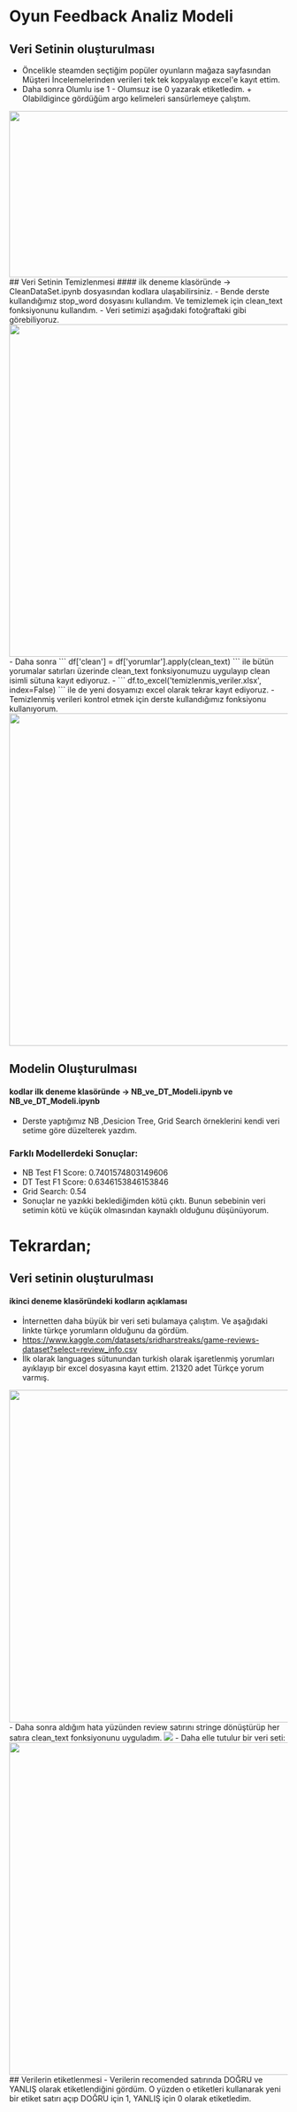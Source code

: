 # Oyun Feedback Analiz Modeli

## Veri Setinin oluşturulması
- Öncelikle steamden seçtiğim popüler oyunların mağaza sayfasından Müşteri İncelemelerinden verileri tek tek kopyalayıp excel'e kayıt ettim.
- Daha sonra Olumlu ise 1 - Olumsuz ise 0 yazarak etiketledim. + Olabildigince gördüğüm argo kelimeleri sansürlemeye çalıştım.
<img src="pictures/Dataset.png" width =600 height = 300>
## Veri Setinin Temizlenmesi
#### ilk deneme klasöründe -> CleanDataSet.ipynb dosyasından kodlara ulaşabilirsiniz.
- Bende derste kullandığımız stop_word dosyasını kullandım. Ve temizlemek için clean_text fonksiyonunu kullandım.
- Veri setimizi aşağıdaki fotoğraftaki gibi görebiliyoruz.
<img src="pictures/dataset_v1.png" width =600 height = 600>
- Daha sonra ``` df['clean'] = df['yorumlar'].apply(clean_text) ``` ile bütün yorumalar satırları üzerinde clean_text fonksiyonumuzu uygulayıp clean isimli sütuna kayıt ediyoruz.
- ``` df.to_excel('temizlenmis_veriler.xlsx', index=False) ``` ile de yeni dosyamızı excel olarak tekrar kayıt ediyoruz.
- Temizlenmiş verileri kontrol etmek için derste kullandığımız fonksiyonu kullanıyorum.
<img src="pictures/dataset_v2.png" width =600 height = 600>

## Modelin Oluşturulması
#### kodlar ilk deneme klasöründe -> NB_ve_DT_Modeli.ipynb ve NB_ve_DT_Modeli.ipynb
- Derste yaptığımız NB ,Desicion Tree, Grid Search örneklerini kendi veri setime göre düzelterek yazdım.
### Farklı Modellerdeki Sonuçlar:
- NB Test F1 Score: 0.7401574803149606
- DT Test F1 Score: 0.6346153846153846
- Grid Search: 0.54
- Sonuçlar ne yazıkki beklediğimden kötü çıktı. Bunun sebebinin veri setimin kötü ve küçük olmasından kaynaklı olduğunu düşünüyorum.
# Tekrardan;
## Veri setinin oluşturulması
#### ikinci deneme klasöründeki kodların açıklaması
- İnternetten daha büyük bir veri seti bulamaya çalıştım. Ve aşağıdaki linkte türkçe yorumların olduğunu da gördüm. 
- https://www.kaggle.com/datasets/sridharstreaks/game-reviews-dataset?select=review_info.csv
- İlk olarak languages sütunundan turkish olarak işaretlenmiş yorumları ayıklayıp bir excel dosyasına kayıt ettim. 21320 adet Türkçe yorum varmış.
<img src="pictures/v2.1.png" width =800 height = 600>
- Daha sonra aldığım hata yüzünden review satırını stringe dönüştürüp her satıra clean_text fonksiyonunu uyguladım.
<img src="pictures/v2.2.png" >
- Daha elle tutulur bir veri seti:
<img src="pictures/v2.3.png" width =600 height = 600>
## Verilerin etiketlenmesi
- Verilerin recomended satırında DOĞRU ve YANLIŞ olarak etiketlendiğini gördüm. O yüzden o etiketleri kullanarak yeni bir etiket satırı açıp DOĞRU için 1, YANLIŞ için 0 olarak etiketledim. 

